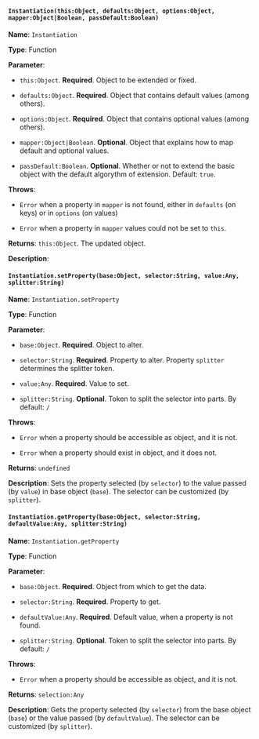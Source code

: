 
#### `Instantiation(this:Object, defaults:Object, options:Object, mapper:Object|Boolean, passDefault:Boolean)`



**Name**:  `Instantiation`


**Type**:  Function


**Parameter**: 


  - `this:Object`. **Required**. Object to be extended or fixed. 


  - `defaults:Object`. **Required**. Object that contains default values (among others).


  - `options:Object`. **Required**. Object that contains optional values (among others).


  - `mapper:Object|Boolean`. **Optional**. Object that explains how to map default and optional values. 


  - `passDefault:Boolean`. **Optional**. Whether or not to extend the basic object with the default algorythm of extension. Default: `true`.


**Throws**:  


  - `Error` when a property in `mapper` is not found, either in `defaults` (on keys) or in `options` (on values)


  - `Error` when a property in `mapper` values could not be set to `this`.


**Returns**:  `this:Object`. The updated object.


**Description**:  





#### `Instantiation.setProperty(base:Object, selector:String, value:Any, splitter:String)`



**Name**:  `Instantiation.setProperty`


**Type**:  Function


**Parameter**: 


  - `base:Object`. **Required**. Object to alter.


  - `selector:String`. **Required**. Property to alter. Property `splitter` determines the splitter token.


  - `value:Any`. **Required**. Value to set.


  - `splitter:String`. **Optional**. Token to split the selector into parts. By default: `/`


**Throws**:  


  - `Error` when a property should be accessible as object, and it is not.


  - `Error` when a property should exist in object, and it does not.


**Returns**:  `undefined`


**Description**:  Sets the property selected (by `selector`) to the value passed (by `value`) in base object (`base`). The selector can be customized (by `splitter`).




#### `Instantiation.getProperty(base:Object, selector:String, defaultValue:Any, splitter:String)`



**Name**:  `Instantiation.getProperty`


**Type**:  Function


**Parameter**: 


  - `base:Object`. **Required**. Object from which to get the data.


  - `selector:String`. **Required**. Property to get.


  - `defaultValue:Any`. **Required**. Default value, when a property is not found.


  - `splitter:String`. **Optional**. Token to split the selector into parts. By default: `/`


**Throws**:  


  - `Error` when a property should be accessible as object, and it is not.


**Returns**:  `selection:Any`


**Description**:  Gets the property selected (by `selector`) from the base object (`base`) or the value passed (by `defaultValue`). The selector can be customized (by `splitter`).




